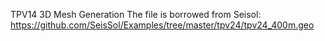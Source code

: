 TPV14 3D Mesh Generation
The file is borrowed from Seisol: https://github.com/SeisSol/Examples/tree/master/tpv24/tpv24_400m.geo